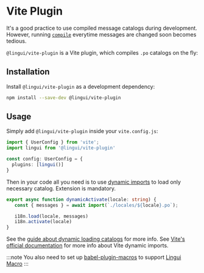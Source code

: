 # Vite Plugin

It's a good practice to use compiled message catalogs during development.
However, running [`compile`](/docs/ref/cli.md#compile) everytime messages are changed soon becomes tedious.

`@lingui/vite-plugin` is a Vite plugin, which compiles `.po` catalogs on the fly:

## Installation

Install `@lingui/vite-plugin` as a development dependency:

```bash npm2yarn
npm install --save-dev @lingui/vite-plugin
```

## Usage

Simply add `@lingui/vite-plugin` inside your `vite.config.js`:

```ts title="vite.config.js"
import { UserConfig } from 'vite';
import lingui from '@lingui/vite-plugin'

const config: UserConfig = {
  plugins: [lingui()]
}
```

Then in your code all you need is to use [dynamic imports](https://developer.mozilla.org/en-US/docs/Web/JavaScript/Reference/Statements/import#dynamic_imports)
to load only necessary catalog. Extension is mandatory.

```ts
export async function dynamicActivate(locale: string) {
   const { messages } = await import(`./locales/${locale}.po`);

   i18n.load(locale, messages)
   i18n.activate(locale)
}
```

See the [guide about dynamic loading catalogs](/docs/guides/dynamic-loading-catalogs.md) for more info.
See [Vite's official documentation](https://vitejs.dev/guide/features.html#dynamic-import) for more info about Vite dynamic imports.

:::note
You also need to set up [babel-plugin-macros](https://github.com/kentcdodds/babel-plugin-macros) to support [Lingui Macro](https://lingui.dev/ref/macro)
:::
